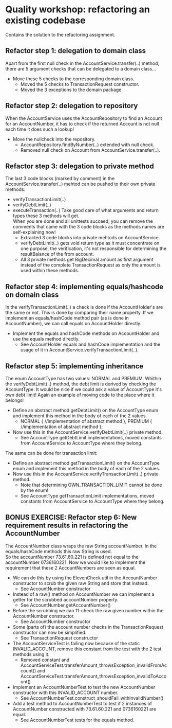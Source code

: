 # Quality workshop: refactoring an existing codebase
Contains the solution to the refactoring assignment.

## Refactor step 1: delegation to domain class
Apart from the first null check in the AccountService.transfer(..) method, there are 5 argument checks that can be delegated to a domain class...
- Move these 5 checks to the corresponding domain class. 
  - Moved the 5 checks to TransactionRequest constructor.
  - Moved the 3 exceptions to the domain package

## Refactor step 2: delegation to repository
When the AccountService uses the AccountRepository to find an Account for an AccountNumber, it has to check if the returned Account is not null each time it does such a lookup!
- Move the nullcheck into the repository.
  - AccountRepository.findByNumber(..) extended with null check.
  - Removed null check on Account from AccountService.transfer(..).

## Refactor step 3: delegation to private method
The last 3 code blocks (marked by comment) in the AccountService.transfer(..) mehtod can be pushed to their own private methods:
- verifyTransactionLimit(..)
- verifyDebtLimit(..)
- executeTransaction(..)
Take good care of what arguments and return types these 3 methods will get.  
When you are done and all unittests succeed, you can remove the comments that came with the 3 code blocks as the methods names are self-explaining now!
  - Extracted 3 code blocks into private mehtods on AccountService.
  - verifyDebtLimit(..) gets void return type as it must concentrate on one purpose, the verification, it's not responsible for determining the resultBalance of the from account.
  - All 3 private methods get BigDecimal amount as first argument instead of the complete TransactionRequest as only the amount is used within these methods.

## Refactor step 4: implementing equals/hashcode on domain class
In the verifyTransactionLimit(..) a check is done if the AccountHolder's are the same or not. This is done by comparing their name property. If we implement an equals/hashCode method pair (as is done in AccountNumber), we can call equals on AccountHolder directly.
- Implement the equals and hashCode methods on AccountHolder and use the equals method directly.
  - See AccountHolder equals and hashCode implementation and the usage of it in AccountService.verifyTransactionLimit(..).

## Refactor step 5: implementing inheritance
The enum AccountType has two values: NORMAL and PREMIUM. Whithin the verifyDebtLimit(..) method, the debt limit is derived by checking the AccountType.
It would be nice if we could ask a value of AccountType it's own debt limit! Again an example of moving code to the place where it belongs!
- Define an abstract method getDebtLimit() on the AccountType enum and implement this method in the body of each of the 2 values.
  - NORMAL { //implementation of abstract method }, PREMIUM { //implementation of abstract method }; 
- Now use this in the AccountService.verifyDebtLimit(..) private method.
  - See AccountType getDebtLimit implementations, moved constants from AccountService to AccountType where they belong.
  
The same can be done for transaction limit:
- Define an abstract method getTransactionLimit() on the AccountType enum and implement this method in the body of each of the 2 values.
- Now use this in the AccountService.verifyTransactionLimit(..) private method.
  - Note that determining OWN_TRANSACTION_LIMIT cannot be done by the enum!
  - See AccountType getTransactionLimit implementations, moved constants from AccountService to AccountType where they belong.

## BONUS EXERCISE: Refactor step 6: New requirement results in refactoring the AccountNumber
The AccountNumber class wraps the raw String accountNumber. In the equals/hashCode methods this raw String is used.  
So the accountNumber 73.61.60.221 is defined not equal to the accountNumber 0736160221. 
Now we would like to implement the requirement that these 2 AccountNumbers are seen as equal.
- We can do this by using the ElevenCheck util in the AccountNumber constructor to scrub the given raw String and store that instead.
  - See AccountNumber constructor
- Instead of a raw() method on AccountNumber we can implement a getter for the scrubbed accountNumber property.
  - See AccountNumber.getAccountNumber()
- Before the scrubbing we can 11-check the raw given number within the AccountNumber constructor.
  - See AccountNumber constructor
- Some (parts of) the account number checks in the TransactionRequest constructor can now be simplified.
  - See TransactionRequest constructor
- The AccountServiceTest is failing now because of the static INVALID_ACCOUNT, remove this constant from the test with the 2 test methods using it.
  - Removed constant and AccountServiceTest.transferAmount_throwsException_invalidFromAccount() and AccountServiceTest.transferAmount_throwsException_invalidToAccount()
- Implement an AccountNumberTest to test the new AccountNumber constructor with this INVALID_ACCOUNT number.
  - See AccountNumberTest.construct_shouldFail_withInvalidNumber()
- Add a test method to AccountNumberTest to test if 2 instances of AccountNumber constructed with 73.61.60.221 and 0736160221 are equal.
  - See AccountNumberTest tests for the equals method.